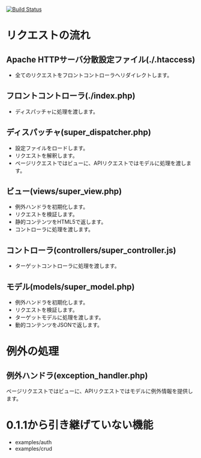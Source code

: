 [![Build Status](https://travis-ci.org/pieni-php/pieni-dev.svg?branch=master)](https://travis-ci.org/pieni-php/pieni-dev)

# リクエストの流れ

## Apache HTTPサーバ分散設定ファイル(./.htaccess)
- 全てのリクエストをフロントコントローラへリダイレクトします。

## フロントコントローラ(./index.php)
- ディスパッチャに処理を渡します。

## ディスパッチャ(super_dispatcher.php)
- 設定ファイルをロードします。
- リクエストを解釈します。
- ページリクエストではビューに、APIリクエストではモデルに処理を渡します。

## ビュー(views/super_view.php)
- 例外ハンドラを初期化します。
- リクエストを検証します。
- 静的コンテンツをHTML5で返します。
- コントローラに処理を渡します。

## コントローラ(controllers/super_controller.js)
- ターゲットコントローラに処理を渡します。

## モデル(models/super_model.php)
- 例外ハンドラを初期化します。
- リクエストを検証します。
- ターゲットモデルに処理を渡します。
- 動的コンテンツをJSONで返します。

# 例外の処理
## 例外ハンドラ(exception_handler.php)
ページリクエストではビューに、APIリクエストではモデルに例外情報を提供します。

# 0.1.1から引き継げていない機能
- examples/auth
- examples/crud
